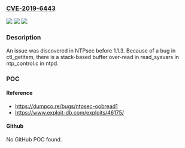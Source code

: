 ### [CVE-2019-6443](https://cve.mitre.org/cgi-bin/cvename.cgi?name=CVE-2019-6443)
![](https://img.shields.io/static/v1?label=Product&message=n%2Fa&color=blue)
![](https://img.shields.io/static/v1?label=Version&message=n%2Fa&color=blue)
![](https://img.shields.io/static/v1?label=Vulnerability&message=n%2Fa&color=brighgreen)

### Description

An issue was discovered in NTPsec before 1.1.3. Because of a bug in ctl_getitem, there is a stack-based buffer over-read in read_sysvars in ntp_control.c in ntpd.

### POC

#### Reference
- https://dumpco.re/bugs/ntpsec-oobread1
- https://www.exploit-db.com/exploits/46175/

#### Github
No GitHub POC found.


